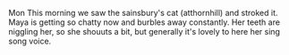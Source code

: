 Mon This morning we saw the sainsbury's cat (atthornhill) and stroked it. Maya is getting so chatty now and burbles away constantly. Her teeth are niggling her, so she shouuts a bit, but generally it's lovely to here her sing song voice.
